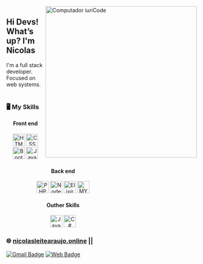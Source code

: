 <img src="https://i.ibb.co/YZGwjsc/Developer-activity-bro.png" min-width="400px" max-width="400px" width="400px" align="right" alt="Computador iuriCode">
<h2 align="left">Hi Devs! What’s up? <strong> I'm Nicolas</strong></h2>
I'm a full stack developer. Focused on web systems.
<br>
<br>
<h3> <strong>🖥️ My Skills </strong></h3>
<div style="left: 50px;width: 300px;"> 
	<center>
		<div class="separator"><h4>Front end</h4></div>
		<p>
			<img height="32" src="https://upload.wikimedia.org/wikipedia/commons/thumb/6/61/HTML5_logo_and_wordmark.svg/1200px-HTML5_logo_and_wordmark.svg.png" alt="HTML5"/>
			<img height="32" src="https://www.logolynx.com/images/logolynx/7e/7eed17a45f24e41077eb7cad1d031492.png" alt="CSS" title="CSS" />
			<img height="32" src="https://getbootstrap.com.br/docs/4.1/assets/img/bootstrap-stack.png" alt="Bootstrap" title="Boots" />
			<img height="32" src="https://upload.wikimedia.org/wikipedia/commons/thumb/9/99/Unofficial_JavaScript_logo_2.svg/1024px-Unofficial_JavaScript_logo_2.svg.png" alt="Javascript" title="Javascript" />  
		</p>
		<div class="separator"><h4>Back end</h4></div>
		<p>
			<img height="32" src="https://upload.wikimedia.org/wikipedia/commons/thumb/2/27/PHP-logo.svg/1200px-PHP-logo.svg.png" alt="PHP" title="PHP" />
			<img height="32" src="https://upload.wikimedia.org/wikipedia/commons/thumb/d/d9/Node.js_logo.svg/1200px-Node.js_logo.svg.png" alt="NodeJs" title="NodeJs" />
			<img height="32" src="https://elixir-lang.org/images/logo/logo.png" alt="Elixir" title="Elixir" />
			<img height="32" src="https://download.logo.wine/logo/MySQL/MySQL-Logo.wine.png" alt="MYSQL" title="Mysql" />   
		</p>
		<div class="separator"><h4>Outher Skills</h4></div>
		<p>
			<img height="32" src="https://1000logos.net/wp-content/uploads/2020/09/Java-Logo.png" alt="Java" title="Java" />
			<img height="32" src="https://seeklogo.com/images/C/c-sharp-c-logo-02F17714BA-seeklogo.com.png" alt="C#" title="C#" />
		</p>
	</center>
</div>
<h3 align="left">🌐 <a href="http://nicolasleitearaujo.online">nicolasleitearaujo.online</a> || 
	
	
</h3>

[![Gmail Badge](https://img.shields.io/badge/-nicolasleitearaujo@gmail.com-eb415b?style=flat-square&logo=Gmail&logoColor=white&link=mailto:nicolasleitearaujo@gmail.com)](mailto:nicolasleitearaujo@gmail.com) 
[![Web Badge](https://img.shields.io/badge/Site-nicolasleitearaujo.online-blue?style=flat-square&logo=web&logoColor=white&link=mailto:nicolasleitearaujo@gmail.com)](nicolasleitearaujo.online) 

